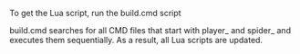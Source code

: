 To get the Lua script, run the build.cmd script

build.cmd searches for all CMD files that start with player_ and spider_ and executes them sequentially. As a result, all Lua scripts are updated.